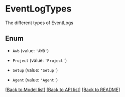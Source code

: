 # EventLogTypes

The different types of EventLogs

## Enum

* `Awb` (value: `'AWB'`)

* `Project` (value: `'Project'`)

* `Setup` (value: `'Setup'`)

* `Agent` (value: `'Agent'`)

[[Back to Model list]](../README.md#documentation-for-models) [[Back to API list]](../README.md#documentation-for-api-endpoints) [[Back to README]](../README.md)
